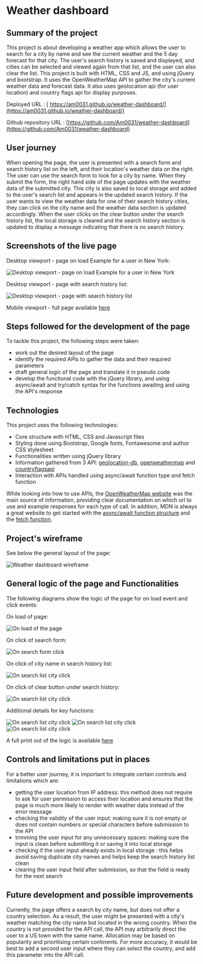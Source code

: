 # Weather dashboard

## Summary of the project

This project is about developing a weather app which allows the user to search for a city by name and see the current weather and the 5 day forecast for that city. The user's search history is saved and displayed, and cities can be selected and viewed again from that list, and the user can also clear the list.
This project is built with HTML, CSS and JS, and using jQuery and bootstrap. It uses the OpenWeatherMap API to gather the city's current weather data and forecast data. It also uses geolocation api (for user location) and country flags api for display purposes.

Deployed URL : [ https://am0031.github.io/weather-dashboard/](https://am0031.github.io/weather-dashboard/)

Github repository URL : [https://github.com/Am0031/weather-dashboard](https://github.com/Am0031/weather-dashboard)

## User journey

When opening the page, the user is presented with a search form and search history list on the left, and their location's weather data on the right.
The user can use the search form to look for a city by name. When they submit the form, the right hand side of the page updates with the weather data of the submitted city. This city is also saved to local storage and added to the user's search list and appears in the updated search history. If the user wants to view the weather data for one of their search history cities, they can click on the city name and the weather data section is updated accordingly.
When the user clicks on the clear button under the search history list, the local storage is cleared and the search history section is updated to display a message indicating that there is no search history.

## Screenshots of the live page

Desktop viewport - page on load Example for a user in New York:

![Desktop viewport - page on load Example for a user in New York](./assets/screenshots/livepage-onload.png)

Desktop viewport - page with search history list:

![Desktop viewport - page with search history list](./assets/screenshots/livepage-withsavedsearch.png)

Mobile viewport - full page available [here](./assets/screenshots/livepage-mobile.png)

## Steps followed for the development of the page

To tackle this project, the following steps were taken:

- work out the desired layout of the page
- identify the required APIs to gather the data and their required parameters
- draft general logic of the page and translate it in pseudo code
- develop the functional code with the jQuery library, and using async/await and try/catch syntax for the functions awaiting and using the API's response

## Technologies

This project uses the following technologies:

- Core structure with HTML, CSS and Javascript files
- Styling done using Bootstrap, Google fonts, Fontawesome and author CSS stylesheet
- Functionalities written using jQuery library
- Information gathered from 3 API: [geolocation-db](https://geolocation-db.com/), [openweathermap](https://openweathermap.org/api) and [countryflagsapi](https://www.countryflagsapi.com/)
- Interaction with APIs handled using async/await function type and fetch function

While looking into how to use APIs, the [OpenWeatherMap website](https://openweathermap.org/api) was the main source of information, providing clear documentation on which url to use and example responses for each type of call. In addition, MDN is always a great website to get started with the [async/await function structure](https://developer.mozilla.org/en-US/docs/Web/JavaScript/Reference/Operators/async_function) and the [fetch function](https://developer.mozilla.org/en-US/docs/Web/API/Fetch_API/Using_Fetch).

## Project's wireframe

See below the general layout of the page:

![Weather dashboard wireframe](./assets/screenshots/wireframe.png)

## General logic of the page and Functionalities

The following diagrams show the logic of the page for on load event and click events:

On load of page:

![On load of the page](./assets/screenshots/logic-onload.png)

On click of search form:

![On search form click](./assets/screenshots/logic-onFormClick.png)

On click of city name in search history list:

![On search list city click](./assets/screenshots/logic-onCityClick.png)

On click of clear button under search history:

![On search list city click](./assets/screenshots/logic-onClearClick.png)

Additional details for key functions:

![On search list city click](./assets/screenshots/function-renderUserLocationData.png)
![On search list city click](./assets/screenshots/function-renderSearchList.png)
![On search list city click](./assets/screenshots/function-renderWeatherData.png)

A full print out of the logic is available [here](./weather-dashobard-wireframe-logic.pdf)

## Controls and limitations put in places

For a better user journey, it is important to integrate certain controls and limitations which are:

- getting the user location from IP address: this method does not require to ask for user permission to access their location and ensures that the page is much more likely to render with weather data instead of the error message
- checking the validity of the user input: making sure it is not empty or does not contain numbers or special characters before submission to the API
- trimming the user input for any unnecessary spaces: making sure the input is clean before submitting it or saving it into local storage
- checking if the user input already exists in local storage : this helps avoid saving duplicate city names and helps keep the search history list clean
- clearing the user input field after submission, so that the field is ready for the next search

## Future development and possible improvements

Currently, the page offers a search by city name, but does not offer a country selection. As a result, the user might be presented with a city's weather matching the city name but located in the wrong country.
When the country is not provided for the API call, the API may arbitrarily direct the user to a US town with the same name. Allocation may be based on popularity and prioritising certain continents. For more accuracy, it would be best to add a second user input where they can select the country, and add this parameter into the API call.
